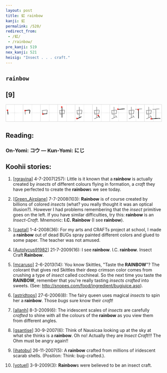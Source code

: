 ```yaml
---
layout: post
title: 虹 rainbow
kanji: 虹
permalink: /520/
redirect_from:
 - /虹/
 - /rainbow/
pre_kanji: 519
nex_kanji: 521
heisig: "Insect . . . craft."
---
```


## `rainbow`

## [9]

<div class="stroke"><img src="../images/E899B9.png" /></div>

## Reading:

### On-Yomi: コウ &mdash; Kun-Yomi: にじ

## Koohii stories:

1) [<a href="http://kanji.koohii.com/profile/rgravina">rgravina</a>] 4-7-2007(257): Little is it known that a<strong> rainbow</strong> is actually created by <em>insects</em> of different colours flying in formation, a <em>craft</em> they have perfected to create the<strong> rainbow</strong>s we see today. 

2) [<a href="http://kanji.koohii.com/profile/Green_Airplane">Green_Airplane</a>] 7-7-2008(103): <strong>Rainbow</strong> is of course created by billions of colored <em>insects</em> (what? you really thought it was an optical illusion?). However I had problems remembering that the <em>insect</em> primitive goes on the left. If you have similar difficulties, try this:<strong> rainbow</strong> is an <em>Insect-Craft</em>. Mnemonic: <strong>I.C.<strong> Rainbow</strong></strong> (I see<strong> rainbow</strong>). 

3) [<a href="http://kanji.koohii.com/profile/captal">captal</a>] 1-4-2008(36): For my arts and CRAFTs project at school, I made a<strong> rainbow</strong> out of dead BUGs spray painted different colors and glued to some paper. The teacher was not amused. 

4) [<a href="http://kanji.koohii.com/profile/Autolycus91982">Autolycus91982</a>] 21-7-2009(16): I see<strong> rainbow</strong>. I.C.<strong> rainbow</strong>. Insect Craft<strong> Rainbow</strong>. 

5) [<a href="http://kanji.koohii.com/profile/mcaruso">mcaruso</a>] 2-6-2013(14): You know Skittles, &quot;Taste the<strong> RAINBOW</strong>&quot;? The colorant that gives red Skittles their deep crimson color comes from crushing a type of <em>insect</em> called cochineal. So the next time you taste the<strong> RAINBOW</strong>, remember that you&#039;re really tasting <em>insects</em> <em>crafted</em> into sweets. (See: <a href="http://snopes.com/food/ingredient/bugjuice.asp">http://snopes.com/food/ingredient/bugjuice.asp</a>). 

6) [<a href="http://kanji.koohii.com/profile/astridtops">astridtops</a>] 27-6-2006(8): The fairy queen uses magical <em>insects</em> to spin her a<strong> rainbow</strong>. Those <em>bugs</em> sure know their <em>craft</em>! 

7) [<a href="http://kanji.koohii.com/profile/allanh">allanh</a>] 8-3-2009(6): The iridescent scales of <em>insects</em> are carefully <em>crafted</em> to shine with all the colours of the<strong> rainbow</strong> as you view them from different angles. 

8) [<a href="http://kanji.koohii.com/profile/gsantise">gsantise</a>] 30-9-2007(6): Think of Nausicaa looking up at the sky at what she thinks is a<strong> rainbow</strong>. Oh no! Actually they are <em>Insect Craft!!!</em> The Ohm must be angry again!! 

9) [<a href="http://kanji.koohii.com/profile/ihatobu">ihatobu</a>] 26-11-2007(5): A<strong> rainbow</strong> crafted from millions of iridescent scarab shells. (Position: Think: bug-crafted.). 

10) [<a href="http://kanji.koohii.com/profile/yotuel">yotuel</a>] 3-9-2009(3): <strong>Rainbow</strong>s were believed to be an insect craft. 
